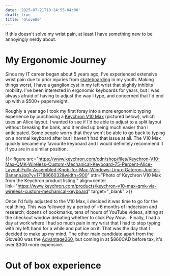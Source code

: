 ```yaml
---
date: '2025-07-21T18:24:55-04:00'
draft: true
title: 'Glove80'
---
```


If this doesn't solve my wrist pain, at least I have something new to be annoyingly nerdy about.

<!--more-->

# My Ergonomic Journey

Since my IT career began about 5 years ago, I've experienced extensive wrist pain due to prior injuries from [skateboarding](https://www.youtube.com/watch?v=ajn_cyjzj6s) in my youth. Making things worst, I have a ganglion cyst in my left wrist that slightly inhibits mobility. I've been interested in ergonomic keyboards for years, but I was always afraid of having to adjust the way I type, and concerned that I'd end up with a $500+ paperweight.

Roughly a year ago I took my first foray into a more ergonomic typing experience by purchasing a [Keychron V10 Max](https://www.keychron.com/products/keychron-v10-max-qmk-via-wireless-custom-mechanical-keyboard) (pictured below), which uses an Alice layout. I wanted to see if I'd be able to adjust to a split layout without breaking the bank, and it ended up being much easier than I anticipated. Some people worry that they won't be able to go back to typing on a normal keyboard after but I haven't had that issue at all. The V10 Max quickly became my favourite keyboard and I would definitely recommend it if you are in a similar position.

{{< figure src="https://www.keychron.com/cdn/shop/files/Keychron-V10-Max-QMK-Wireless-Custom-Mechanical-Keyboard-75-Percent-Alice-Layout-Fully-Assembled-Knob-for-Mac-Windows-Linux-Gateron-Jupiter-Banana.jpg?v=1718866032&width=900" attr="Photo of Keychron V10 Max from the Keychron product listing." align=center link="https://www.keychron.com/products/keychron-v10-max-qmk-via-wireless-custom-mechanical-keyboard" target="_blank" >}}

Once I'd fully adjusted to the V10 Max, I decided it was time to go for the real thing. This was followed by a period of ~6 months of indecision and research; dozens of bookmarks, tens of hours of YouTube videos, sitting at the checkout window debating whether to click *Pay Now*... Finally, I had a day at work where I had so much pain in my wrist that I had to stop typing with my left hand for a while and put ice on it. That was the day that I decided to make up my mind. The other main candidate apart from the Glove80 was the [Advantage360](https://kinesis-ergo.com/shop/adv360pro/), but coming in at $860CAD before tax, it's over $300 more expensive.

# Out of box experience
